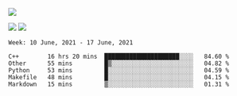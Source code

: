 ![](https://github-profile-summary-cards.vercel.app/api/cards/profile-details?username=nic-obert&theme=monokai)

![](https://github-profile-summary-cards.vercel.app/api/cards/stats?username=nic-obert&theme=monokai)
![](https://github-profile-summary-cards.vercel.app/api/cards/most-commit-language?username=nic-obert&theme=monokai)

<!--START_SECTION:waka-->
```text
Week: 10 June, 2021 - 17 June, 2021

C++        16 hrs 20 mins  █████████████████████░░░░   84.60 % 
Other      55 mins         █▒░░░░░░░░░░░░░░░░░░░░░░░   04.82 % 
Python     53 mins         █░░░░░░░░░░░░░░░░░░░░░░░░   04.59 % 
Makefile   48 mins         █░░░░░░░░░░░░░░░░░░░░░░░░   04.15 % 
Markdown   15 mins         ▒░░░░░░░░░░░░░░░░░░░░░░░░   01.31 % 
```
<!--END_SECTION:waka-->
